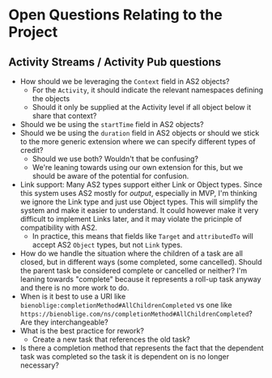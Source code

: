 # Open Questions Relating to the Project

## Activity Streams / Activity Pub questions

* How should we be leveraging the `Context` field in AS2 objects?
  * For the `Activity`, it should indicate the relevant namespaces defining the objects
  * Should it only be supplied at the Activity level if all object below it share that context?
* Should we be using the `startTime` field in AS2 objects?
* Should we be using the `duration` field in AS2 objects or should we stick to the more generic extension where we can specify different types of credit?
  * Should we use both? Wouldn't that be confusing?
  * We're leaning towards using our own extension for this, but we should be aware of the potential for confusion.
* Link support: Many AS2 types support either Link or Object types. Since this system uses AS2 mostly for *output*, especially in MVP, I'm thinking we ignore the Link type and just use Object types. This will simplify the system and make it easier to understand. It could however make it very difficult to implement Links later, and it may violate the pricinple of compatibility with AS2.
  * In practice, this means that fields like `Target` and `attributedTo` will accept AS2 `Object` types, but not `Link` types.
* How do we handle the situation where the children of a task are all closed, but in different ways (some completed, some cancelled). Should the parent task be considered complete or cancelled or neither? I'm leaning towards "complete" because it represents a roll-up task anyway and there is no more work to do.
* When is it best to use a URI like ```bienoblige:completionMethod#AllChildrenCompleted``` vs one like ```https://bienoblige.com/ns/completionMethod#AllChildrenCompleted```? Are they interchangeable?
* What is the best practice for rework?
  * Create a new task that references the old task?
* Is there a completion method that represents the fact that the dependent task was completed so the task it is dependent on is no longer necessary?
